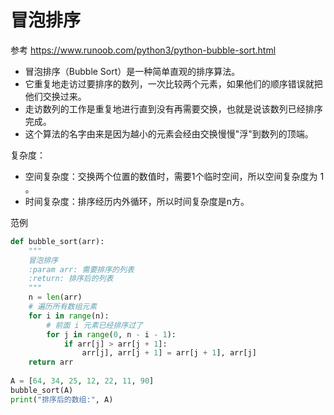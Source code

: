 ﻿
# 冒泡排序
参考 <https://www.runoob.com/python3/python-bubble-sort.html>  
- 冒泡排序（Bubble Sort）是一种简单直观的排序算法。
- 它重复地走访过要排序的数列，一次比较两个元素，如果他们的顺序错误就把他们交换过来。
- 走访数列的工作是重复地进行直到没有再需要交换，也就是说该数列已经排序完成。
- 这个算法的名字由来是因为越小的元素会经由交换慢慢"浮"到数列的顶端。

复杂度：
- 空间复杂度：交换两个位置的数值时，需要1个临时空间，所以空间复杂度为 1 。
- 时间复杂度：排序经历内外循环，所以时间复杂度是n方。

范例
```python
def bubble_sort(arr):
    """
    冒泡排序
    :param arr: 需要排序的列表
    :return: 排序后的列表
    """
    n = len(arr)
    # 遍历所有数组元素
    for i in range(n):
        # 前面 i 元素已经排序过了
        for j in range(0, n - i - 1):
            if arr[j] > arr[j + 1]:
                arr[j], arr[j + 1] = arr[j + 1], arr[j]
    return arr
                
A = [64, 34, 25, 12, 22, 11, 90]
bubble_sort(A)
print("排序后的数组:", A)
```
